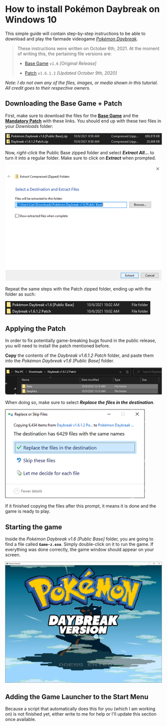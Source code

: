 # How to install Pokémon Daybreak on Windows 10

This simple guide will contain step-by-step instructions to be able to download and play the fanmade videogame [*Pokémon Daybreak*](https://reliccastle.com/threads/2612/).

> These instructions were written on October 6th, 2021. At the moment of writing this, the pertaining file versions are:
>
> * [Base Game](https://www.mediafire.com/file/p0zv9l0bp26cmem/Pok%25C3%25A9mon_Daybreak_v1.6_%255BPublic_Base%255D.zip/file) `v1.6` *[Original Release]*
>
> * [Patch](https://www.mediafire.com/file/dgjuj9pvh7oehor/Daybreak_v1.6.1.2_Patch.zip/file) `v1.6.1.2` *[Updated October 9th, 2020]*

*Note: I do not own any of the files, images, or media shown in this tutorial. All credit goes to their respective owners.*

## Downloading the Base Game + Patch

First, make sure to download the files for the [**Base Game**](https://www.mediafire.com/file/p0zv9l0bp26cmem/Pok%25C3%25A9mon_Daybreak_v1.6_%255BPublic_Base%255D.zip/file) and the [**Mandatory Patch**](https://www.mediafire.com/file/dgjuj9pvh7oehor/Daybreak_v1.6.1.2_Patch.zip/file) with these links. You should end up with these two files in your *Downloads* folder:

![Downloaded files](assets/00-gamefileszip.png)

Now, *right-click* the Public Base zipped folder and select ***Extract All...*** to turn it into a regular folder. Make sure to click on ***Extract*** when prompted.

![Prompt to extract files](assets/03-extractzip.png)

Repeat the same steps with the Patch zipped folder, ending up with the folder as such:

![Extracted Folders](assets/04-extractedfolders.png)

## Applying the Patch

In order to fix potentially game-breaking bugs found in the public release, you will need to install the patch mentioned before.

**Copy** the contents of the *Daybreak v1.6.1.2 Patch* folder, and paste them into the *Pokémon Daybreak v1.6 [Public Base]* folder.

![Patch Folder](assets/05-patchfolders.png)

When doing so, make sure to select ***Replace the files in the destination***.

![Replace files](assets/07-replaceprompt.png)

If it finished copying the files after this prompt, it means it is done and the game is ready to play.

## Starting the game

Inside the *Pokémon Daybreak v1.6 [Public Base]* folder, you are going to find a file called **`Game-z.exe`**. Simply double-click on it to run the game. If everything was done correctly, the game window should appear on your screen.

![Game window](assets/09-gamescreen.png)

## Adding the Game Launcher to the Start Menu

Because a script that automatically does this for you (which I am working on) is not finished yet, either write to me for help or I'll update this section once available.
